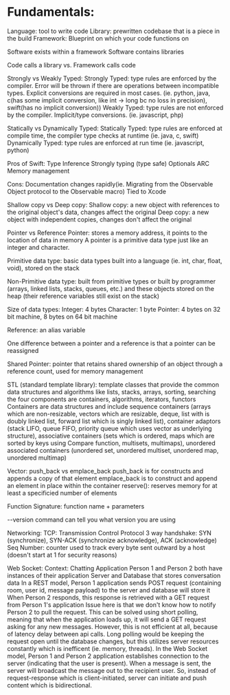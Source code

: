 # Fundamentals:

Language: tool to write code
Library: prewritten codebase that is a piece in the build
Framework: Blueprint on which your code functions on

Software exists within a framework
Software contains libraries

Code calls a library vs. Framework calls code

Strongly vs Weakly Typed:
Strongly Typed: type rules are enforced by the compiler. Error will be thrown if there are operations between incompatible types. Explicit conversions are required in most cases. (ie. python, java, c(has some implicit conversion, like int -> long bc no loss in precision), swift(has no implicit conversion))
Weakly Typed: type rules are not enforced by the compiler. Implicit/type conversions. (ie. javascript, php)

Statically vs Dynamically Typed:
Statically Typed: type rules are enforced at compile time, the compiler type checks at runtime (ie. java, c, swift)
Dynamically Typed: type rules are enforced at run time (ie. javascript, python)

Pros of Swift:
Type Inference
Strongly typing (type safe)
Optionals
ARC Memory management

Cons:
Documentation changes rapidly(ie. Migrating from the Observable Object protocol to the Observable macro)
Tied to Xcode

Shallow copy vs Deep copy:
Shallow copy: a new object with references to the original object's data, changes affect the original
Deep copy: a new object with independent copies, changes don't affect the original

Pointer vs Reference
Pointer: stores a memory address, it points to the location of data in memory
A pointer is a primitive data type just like an integer and character.

Primitive data type:
basic data types built into a language (ie. int, char, float, void), stored on the stack

Non-Primitive data type:
built from primitive types or built by programmer (arrays, linked lists, stacks, queues, etc.) and these objects stored on the heap (their reference variables still exist on the stack)

Size of data types:
Integer: 4 bytes
Character: 1 byte
Pointer: 4 bytes on 32 bit machine, 8 bytes on 64 bit machine

Reference: an alias variable 

One difference between a pointer and a reference is that a pointer can be reassigned

Shared Pointer:
pointer that retains shared ownership of an object through a reference count, used for memory management

STL (standard template library):
template classes that provide the common data structures and algorithms like lists, stacks, arrays, sorting, searching
the four components are containers, algorithms, iterators, functors
Containers are data structures and include sequence containers (arrays which are non-resizable, vectors which are resizable, deque, list with is doubly linked list, forward list which is singly linked list), container adaptors (stack LIFO, queue FIFO, priority queue which uses vector as underlying structure), associative containers (sets which is ordered, maps which are sorted by keys using Compare function, multisets, multimaps), unordered associated containers (unordered set, unordered multiset, unordered map, unordered multimap)

Vector:
push_back vs emplace_back
push_back is for constructs and appends a copy of that element
emplace_back is to construct and append an element in place within the container
reserve(): reserves memory for at least a specificied number of elements

Function Signature:
function name + parameters

--version command can tell you what version you are using


Networking:
TCP: Transmission Control Protocol
3 way handshake: SYN (synchronize), SYN-ACK (synchronize acknowledge), ACK (acknowledge)
Seq Number: counter used to track every byte sent outward by a host (doesn't start at 1 for security reasons)


Web Socket:
Context: Chatting Application
Person 1 and Person 2 both have instances of their application
Server and Database that stores conversation data
In a REST model, Person 1 application sends POST request (containing room, user id, message payload) to the server and database will store it
When Person 2 responds, this response is retrieved with a GET request from Person 1's application 
Issue here is that we don't know how to notify Person 2 to pull the request. This can be solved using short polling, meaning that when the application loads up, it will send a GET request asking for any new messages. However, this is not efficient at all, because of latency delay between api calls. Long polling would be keeping the request open until the database changes, but this utilizes server resources constantly which is inefficent (ie. memory, threads).
In the Web Socket model, Person 1 and Person 2 application establishes connection to the server (indicating that the user is present). When a message is sent, the server will broadcast the message out to the recipient user. So, instead of request-response which is client-initiated, server can initiate and push content which is bidirectional.
